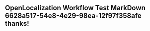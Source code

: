 <properties
ms.topic="hero-topic1"
ms.test1="hero-topic"
ms.test2="test"/>

## OpenLocalization Workflow Test MarkDown 6628a517-54e8-4e29-98ea-12f97f358afe thanks!

